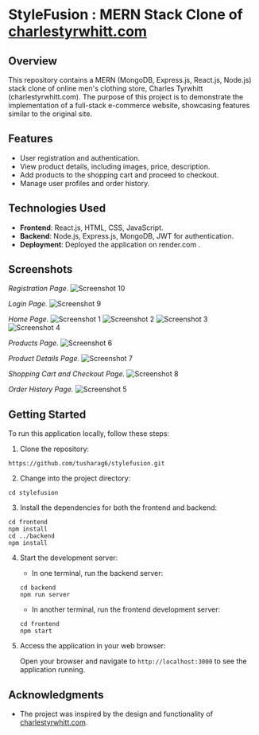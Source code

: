# StyleFusion : MERN Stack Clone of [charlestyrwhitt.com](https://www.charlestyrwhitt.com/)

## Overview

This repository contains a MERN (MongoDB, Express.js, React.js, Node.js) stack clone of online men's clothing store, Charles Tyrwhitt (charlestyrwhitt.com). The purpose of this project is to demonstrate the implementation of a full-stack e-commerce website, showcasing features similar to the original site.


## Features

- User registration and authentication.
- View product details, including images, price, description.
- Add products to the shopping cart and proceed to checkout.
- Manage user profiles and order history.

## Technologies Used

- **Frontend**: React.js, HTML, CSS, JavaScript.
- **Backend**: Node.js, Express.js, MongoDB, JWT for authentication.
- **Deployment**: Deployed the application on render.com .

## Screenshots

*Registration Page.*
![Screenshot 10](screenshots/10.png)

*Login Page.*
![Screenshot 9](screenshots/9.png)

*Home Page.*
![Screenshot 1](screenshots/1.png)
![Screenshot 2](screenshots/2.png)
![Screenshot 3](screenshots/3.png)
![Screenshot 4](screenshots/4.png)

*Products Page.*
![Screenshot 6](screenshots/6.png)

*Product Details Page.*
![Screenshot 7](screenshots/7.png)

*Shopping Cart and Checkout Page.*
![Screenshot 8](screenshots/8.png)

*Order History Page.*
![Screenshot 5](screenshots/5.png)

## Getting Started

To run this application locally, follow these steps:

1. Clone the repository:

```
https://github.com/tusharag6/stylefusion.git
```

2. Change into the project directory:

```
cd stylefusion
```

3. Install the dependencies for both the frontend and backend:

```
cd frontend
npm install
cd ../backend
npm install
```

4. Start the development server:

   - In one terminal, run the backend server:

   ```
   cd backend
   npm run server
   ```

   - In another terminal, run the frontend development server:

   ```
   cd frontend
   npm start
   ```

6. Access the application in your web browser:

   Open your browser and navigate to `http://localhost:3000` to see the application running.
   

## Acknowledgments

- The project was inspired by the design and functionality of [charlestyrwhitt.com](https://www.charlestyrwhitt.com/).

